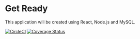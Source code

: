# Get Ready
This
application will be created using React, Node.js and MySQL.

[![CircleCI](https://dl.circleci.com/status-badge/img/gh/The-Exception-Handlers/GetReady/tree/tests.svg?style=svg)](https://dl.circleci.com/status-badge/redirect/gh/The-Exception-Handlers/GetReady/tree/tests)
[![Coverage Status](https://coveralls.io/repos/github/The-Exception-Handlers/GetReady/badge.svg)](https://coveralls.io/github/The-Exception-Handlers/GetReady)
